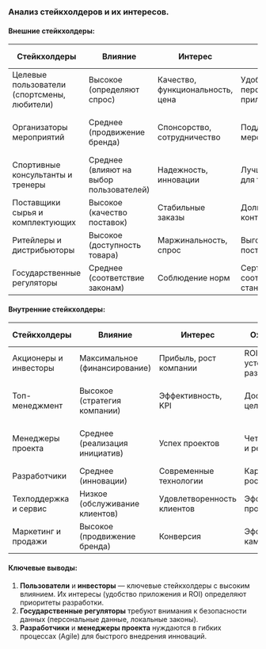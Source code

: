 ### Анализ стейкхолдеров и их интересов.

#### Внешние стейкхолдеры:

| Стейкхолдеры                          | Влияние                 | Интерес                                  | Ожидания                             | Стратегия взаимодействия                     |
|---------------------------------------|-------------------------|------------------------------------------|--------------------------------------|-----------------------------------------------|
| Целевые пользователи (спортсмены, любители) | Высокое (определяют спрос) | Качество, функциональность, цена         | Удобное и персонализированное приложение | Обратная связь через опросы, программы лояльности |
| Организаторы мероприятий              | Среднее (продвижение бренда) | Спонсорство, сотрудничество              | Поддержка мероприятий                | Партнерские программы, брендированная продукция |
| Спортивные консультанты и тренеры     | Среднее (влияют на выбор пользователей) | Надежность, инновации                    | Лучшие технологии для тренировок     | Экспертные обзоры, совместные проекты        |
| Поставщики сырья и комплектующих      | Высокое (качество поставок) | Стабильные заказы                        | Долгосрочные контракты               | Договоры на выгодных условиях                 |
| Ритейлеры и дистрибьюторы             | Высокое (доступность товара) | Маржинальность, спрос                    | Выгодные условия поставок            | Совместные промоакции, система скидок        |
| Государственные регуляторы            | Среднее (соответствие законам) | Соблюдение норм                          | Сертификация, соответствие стандартам | Лоббирование интересов                       |

#### Внутренние стейкхолдеры:

| Стейкхолдеры               | Влияние                          | Интерес                     | Ожидания                  | Стратегия взаимодействия               |
|----------------------------|----------------------------------|-----------------------------|---------------------------|----------------------------------------|
| Акционеры и инвесторы      | Максимальное (финансирование)    | Прибыль, рост компании      | ROI, устойчивое развитие  | Прозрачная отчетность                 |
| Топ-менеджмент             | Высокое (стратегия компании)     | Эффективность, KPI          | Достижение целей          | Система мотивации, регулярные совещания |
| Менеджеры проекта          | Среднее (реализация инициатив)   | Успех проектов              | Четкие сроки и ресурсы    | Agile-методологии, контроль выполнения |
| Разработчики               | Среднее (инновации)              | Современные технологии      | Карьерный рост            | Обучение, гранты на идеи              |
| Техподдержка и сервис      | Низкое (обслуживание клиентов)   | Удовлетворенность клиентов  | Эффективные процессы      | Автоматизация, скрипты                |
| Маркетинг и продажи        | Высокое (продвижение бренда)     | Конверсия                   | Эффективные кампании      | A/B-тестирование, аналитика           |

#### Ключевые выводы:
1. **Пользователи** и **инвесторы** — ключевые стейкхолдеры с высоким влиянием. Их интересы (удобство приложения и ROI) определяют приоритеты разработки.
2. **Государственные регуляторы** требуют внимания к безопасности данных (персональные данные, локальные законы).
3. **Разработчики** и **менеджеры проекта** нуждаются в гибких процессах (Agile) для быстрого внедрения инноваций.  